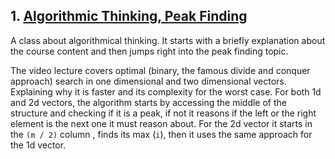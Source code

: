 ## 1. [Algorithmic Thinking, Peak Finding](https://www.youtube.com/watch?v=HtSuA80QTyo&list=PLUl4u3cNGP61Oq3tWYp6V_F-5jb5L2iHb)

A class about algorithmical thinking. It starts with a briefly explanation about the course content and then jumps right into the peak finding topic.

The video lecture covers optimal (binary, the famous divide and conquer approach) search in one dimensional and two dimensional vectors. Explaining why it is faster and its complexity for the worst case. For both 1d and 2d vectors, the algorithm starts by accessing the middle of the structure and checking if it is a peak, if not it reasons if the left or the right element is the next one it must reason about. For the 2d vector it starts in the `(m / 2)` column , finds its max (`i`), then it uses the same approach for the 1d vector.
